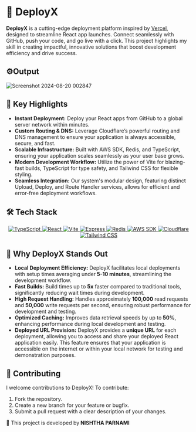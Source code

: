 


<p>
    <h1>🚀 DeployX</h1>
      
      
<b>DeployX</b> is a cutting-edge deployment platform inspired by <a href="https://vercel.com/" target="_blank">Vercel</a>, designed to streamline React app launches. Connect seamlessly with GitHub, push your code, and go live with a click. This project highlights my skill in creating impactful, innovative solutions that boost development efficiency and drive success.
</p>
<p> <h2>⚙️Output</h2> </p>

![Screenshot 2024-08-20 002847](https://github.com/user-attachments/assets/9d06ff42-7af3-48e9-95cf-443f338ec0f0)
 
 <p>
        <h2>🌟 Key Highlights</h2>
        <ul>
            <li><strong>Instant Deployment:</strong> Deploy your React apps from GitHub to a global server network within minutes.</li>
            <li><strong>Custom Routing & DNS:</strong> Leverage Cloudflare’s powerful routing and DNS management to ensure your application is always accessible, secure, and fast.</li>
            <li><strong>Scalable Infrastructure:</strong> Built with AWS SDK, Redis, and TypeScript, ensuring your application scales seamlessly as your user base grows.</li>
            <li><strong>Modern Development Workflow:</strong> Utilize the power of Vite for blazing-fast builds, TypeScript for type safety, and Tailwind CSS for flexible styling.</li>
            <li><strong>Seamless Integration:</strong> Our system's modular design, featuring distinct Upload, Deploy, and Route Handler services, allows for efficient and error-free deployment workflows.</li>
        </ul> 
        </p>
<p>


   <h2>🛠️ Tech Stack</h2>
        <div class="tech-stack" align="center">
            <a href="https://www.typescriptlang.org/" target="_blank">
                <img src="https://img.shields.io/badge/TypeScript-007ACC?style=for-the-badge&logo=typescript&logoColor=white" alt="TypeScript" />
            </a>
            <a href="https://reactjs.org/" target="_blank">
                <img src="https://img.shields.io/badge/React-61DAFB?style=for-the-badge&logo=react&logoColor=black" alt="React" />
            </a>
            <a href="https://vitejs.dev/" target="_blank">
                <img src="https://img.shields.io/badge/Vite-646CFF?style=for-the-badge&logo=vite&logoColor=white" alt="Vite" />
            </a>
            <a href="https://expressjs.com/" target="_blank">
                <img src="https://img.shields.io/badge/Express.js-000000?style=for-the-badge&logo=express&logoColor=white" alt="Express" />
            </a>
            <a href="https://redis.io/" target="_blank">
                <img src="https://img.shields.io/badge/Redis-DC382D?style=for-the-badge&logo=redis&logoColor=white" alt="Redis" />
            </a>
            <a href="https://aws.amazon.com/sdk-for-javascript/" target="_blank">
                <img src="https://img.shields.io/badge/AWS_SDK-FF9900?style=for-the-badge&logo=amazon-aws&logoColor=white" alt="AWS SDK" />
            </a>
            <a href="https://www.cloudflare.com/" target="_blank">
                <img src="https://img.shields.io/badge/Cloudflare-F38020?style=for-the-badge&logo=cloudflare&logoColor=white" alt="Cloudflare" />
            </a>
            <a href="https://tailwindcss.com/" target="_blank">
                <img src="https://img.shields.io/badge/Tailwind_CSS-38B2AC?style=for-the-badge&logo=tailwind-css&logoColor=white" alt="Tailwind CSS" />
            </a>
        </div>
      <h2>🎯 Why DeployX Stands Out</h2>
<ul>
    <li><strong>Local Deployment Efficiency:</strong> DeployX facilitates local deployments with setup times averaging under<b> 5-10 minutes</b>, streamlining the development workflow.</li>
    <li><strong>Fast Builds:</strong> Build times up to <b>5x</b> faster compared to traditional tools, significantly reducing wait times during development.</li>
    <li><strong>High Request Handling:</strong>  Handles approximately <b>100,000</b> read requests and <b>50,000</b> write requests per second, ensuring robust performance for development and testing.</li>
    <li><strong>Optimized Caching:</strong> Improves data retrieval speeds by up to<b> 50%</b>, enhancing performance during local development and testing.</li>
   <li><strong>Deployed URL Provision:</strong> DeployX provides a <b>unique URL</b> for each deployment, allowing you to access and share your deployed React application easily. This feature ensures that your application is accessible on the internet or within your local network for testing and demonstration purposes.</li>
</ul>


</p> 
       
</p>
<p>
        <h2>🤝 Contributing</h2>
        <p>I welcome contributions to DeployX! To contribute:</p>
        <ol>
            <li>Fork the repository.</li>
            <li>Create a new branch for your feature or bugfix.</li>
            <li>Submit a pull request with a clear description of your changes.</li>
        </ol>
           <p>📄 This project is developed by<strong> NISHTHA PARNAMI </strong></h2></p>
           </p>
           


</div>

